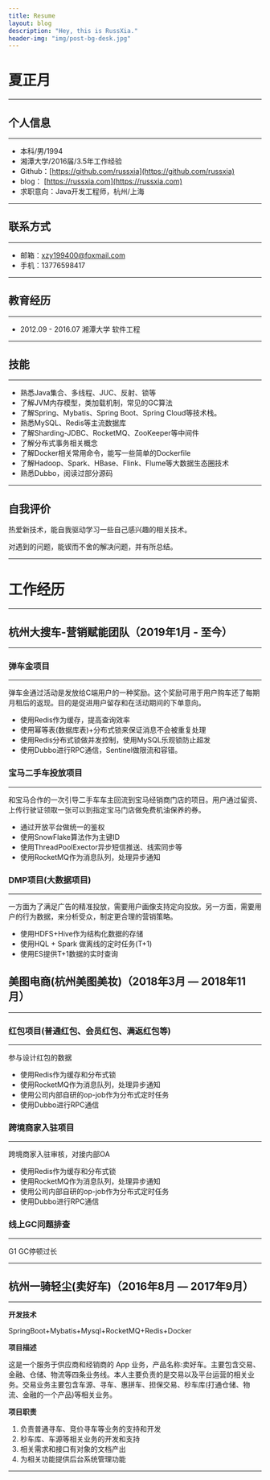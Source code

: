 ```yaml
---
title: Resume
layout: blog
description: "Hey, this is RussXia."
header-img: "img/post-bg-desk.jpg"
---
```

# 夏正月
------
## 个人信息
------
- 本科/男/1994 
- 湘潭大学/2016届/3.5年工作经验
- Github：[https://github.com/russxia](https://github.com/russxia)
- blog： [https://russxia.com](https://russxia.com)
- 求职意向：Java开发工程师，杭州/上海

------

## 联系方式
------
- 邮箱：xzy199400@foxmail.com
- 手机：13776598417

------

## 教育经历
------
- 2012.09 - 2016.07   湘潭大学  软件工程

------

## 技能
------
- 熟悉Java集合、多线程、JUC、反射、锁等
- 了解JVM内存模型，类加载机制，常见的GC算法
- 了解Spring、Mybatis、Spring Boot、Spring Cloud等技术栈。
- 熟悉MySQL、Redis等主流数据库
- 了解Sharding-JDBC、RocketMQ、ZooKeeper等中间件
- 了解分布式事务相关概念
- 了解Docker相关常用命令，能写一些简单的Dockerfile
- 了解Hadoop、Spark、HBase、Flink、Flume等大数据生态圈技术
- 熟悉Dubbo，阅读过部分源码

------

## 自我评价
热爱新技术，能自我驱动学习一些自己感兴趣的相关技术。

对遇到的问题，能锲而不舍的解决问题，并有所总结。

------

# 工作经历
------

## 杭州大搜车-营销赋能团队（2019年1月 - 至今）
------
### 弹车金项目
------
弹车金通过活动是发放给C端用户的一种奖励。这个奖励可用于用户购车还了每期月租后的返现。目的是促进用户留存和在活动期间的下单意向。

+ 使用Redis作为缓存，提高查询效率
+ 使用幂等表(数据库表)+分布式锁来保证消息不会被重复处理
+ 使用Redis分布式锁做并发控制，使用MySQL乐观锁防止超发
+ 使用Dubbo进行RPC通信，Sentinel做限流和容错。

### 宝马二手车投放项目
------
和宝马合作的一次引导二手车车主回流到宝马经销商门店的项目。用户通过留资、上传行驶证领取一张可以到指定宝马门店做免费机油保养的券。

+ 通过开放平台做统一的鉴权
+ 使用SnowFlake算法作为主键ID
+ 使用ThreadPoolExector异步短信推送、线索同步等
+ 使用RocketMQ作为消息队列，处理异步通知


### DMP项目(大数据项目)
------
一方面为了满足广告的精准投放，需要用户画像支持定向投放。另一方面，需要用户的行为数据，来分析受众，制定更合理的营销策略。

+ 使用HDFS+Hive作为结构化数据的存储
+ 使用HQL + Spark 做离线的定时任务(T+1)
+ 使用ES提供T+1数据的实时查询


## 美图电商(杭州美图美妆)（2018年3月 — 2018年11月）
------
### 红包项目(普通红包、会员红包、满返红包等)
------
参与设计红包的数据

+ 使用Redis作为缓存和分布式锁
+ 使用RocketMQ作为消息队列，处理异步通知
+ 使用公司内部自研的op-job作为分布式定时任务
+ 使用Dubbo进行RPC通信

### 跨境商家入驻项目
------
跨境商家入驻审核，对接内部OA

+ 使用Redis作为缓存和分布式锁
+ 使用RocketMQ作为消息队列，处理异步通知
+ 使用公司内部自研的op-job作为分布式定时任务
+ 使用Dubbo进行RPC通信

### 线上GC问题排查
------
G1 GC停顿过长

------

## 杭州一骑轻尘(卖好车)（2016年8月 — 2017年9月）
------
**开发技术**

SpringBoot+Mybatis+Mysql+RocketMQ+Redis+Docker

**项目描述**

这是一个服务于供应商和经销商的 App 业务，产品名称:卖好车。主要包含交易、金融、仓储、物流等四条业务线。本人主要负责的是交易以及平台运营的相关业务。交易业务主要包含车源、寻车、惠拼车、担保交易、秒车库(打通仓储、物流、金融的一个产品)等相关业务。

**项目职责**

1. 负责普通寻车、竞价寻车等业务的支持和开发
2. 秒车库、车源等相关业务的开发和支持 
3. 相关需求和接口有对象的文档产出 
4. 为相关功能提供后台系统管理功能

------
